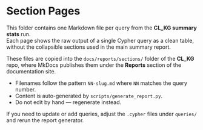 # Section Pages

This folder contains one Markdown file per query from the **CL_KG summary stats** run.  
Each page shows the raw output of a single Cypher query as a clean table, without the collapsible
sections used in the main summary report.

These files are copied into the `docs/reports/sections/` folder of the **CL_KG** repo, where MkDocs
publishes them under the **Reports** section of the documentation site.

- Filenames follow the pattern `NN-slug.md` where `NN` matches the query number.
- Content is auto-generated by `scripts/generate_report.py`.
- Do not edit by hand — regenerate instead.

If you need to update or add queries, adjust the `.cypher` files under `queries/` and rerun the
report generator.
